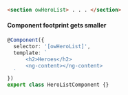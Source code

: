 ```html
<section owHeroList> . . . </section>
```
#### Component footprint gets smaller
```typescript
@Component({
  selector: '[owHeroList]',
  template: `
      <h2>Heroes</h2>
      <ng-content></ng-content>
  `
})
export class HeroListComponent {}
```
